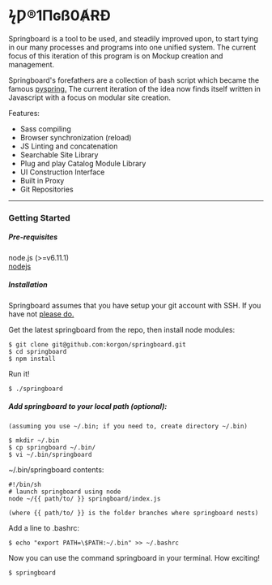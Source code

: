 # ϟǷ®1Πɢß0ȺɌÐ

Springboard is a tool to be used, and steadily improved upon, to start tying in our many processes and programs into one unified system. The current focus of this iteration of this program is on Mockup creation and management.

Springboard's forefathers are a collection of bash script which became the famous [pyspring.](https://github.com/b7interactive/pyspring) The current iteration of the idea now finds itself written in Javascript with a focus on modular site creation.

Features:
* Sass compiling
* Browser synchronization (reload)
* JS Linting and concatenation
* Searchable Site Library
* Plug and play Catalog Module Library
* UI Construction Interface
* Built in Proxy
* Git Repositories

---

### Getting Started

##### Pre-requisites

node.js (>=v6.11.1)  
[nodejs](http://nodejs.org/download/)
##### Installation

Springboard assumes that you have setup your git account with SSH. If you have not [please do.](https://confluence.atlassian.com/display/BITBUCKET/Use+the+SSH+protocol+with+Bitbucket)

Get the latest springboard from the repo, then install node modules:

```shellsession
$ git clone git@github.com:korgon/springboard.git
$ cd springboard
$ npm install
```

Run it!  

```shellsession
$ ./springboard
```

##### Add springboard to your local path (optional):
``(assuming you use ~/.bin; if you need to, create directory ~/.bin)``

```shellsession
$ mkdir ~/.bin
$ cp springboard ~/.bin/
$ vi ~/.bin/springboard
```

~/.bin/springboard contents:  
```
#!/bin/sh
# launch springboard using node
node ~/{{ path/to/ }} springboard/index.js
```
`(where {{ path/to/ }} is the folder branches where springboard nests)`

Add a line to .bashrc:

```shellsession
$ echo "export PATH=\$PATH:~/.bin" >> ~/.bashrc
```

Now you can use the command springboard in your terminal. How exciting!
```shellsession
$ springboard
```
